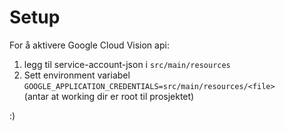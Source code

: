 # Setup
For å aktivere Google Cloud Vision api:
1. legg til service-account-json i `src/main/resources`
2. Sett environment variabel \
   `GOOGLE_APPLICATION_CREDENTIALS=src/main/resources/<file>` \
   (antar at working dir er root til prosjektet)
   
:)